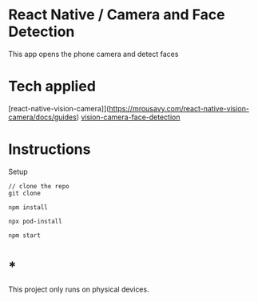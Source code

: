 # React Native / Camera and Face Detection

This app opens the phone camera and detect faces

# Tech applied

[react-native-vision-camera]](https://mrousavy.com/react-native-vision-camera/docs/guides)
[vision-camera-face-detection](https://github.com/rodgomesc/vision-camera-face-detector)

# Instructions

Setup

```
// clone the repo
git clone

npm install
```

```
npx pod-install
```

```
npm start
```

# \*

This project only runs on physical devices.
